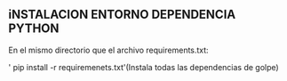 ## iNSTALACION ENTORNO DEPENDENCIA PYTHON


En el mismo directorio que el archivo requirements.txt:

' pip install -r requiremenets.txt'(Instala todas las dependencias de golpe)



